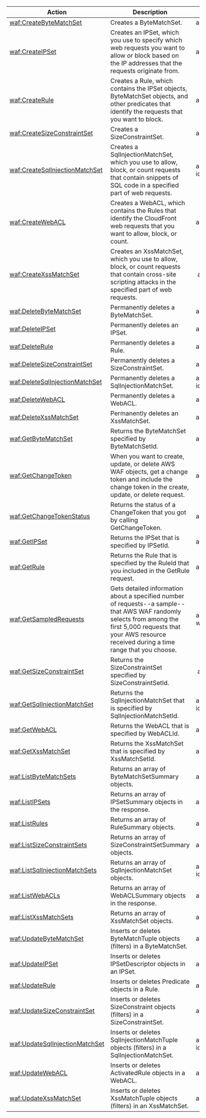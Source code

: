 | Action | Description | Resource | Condition |
| --- | --- | --- | --- |
| [waf:CreateByteMatchSet](http://docs.aws.amazon.com/waf/latest/APIReference/API_CreateByteMatchSet.html) | Creates a ByteMatchSet. | arn:aws:waf:$region:$account:bytematchset/$entity-id | - |
| [waf:CreateIPSet](http://docs.aws.amazon.com/waf/latest/APIReference/API_CreateIPSet.html) | Creates an IPSet, which you use to specify which web requests you want to allow or block based on the IP addresses that the requests originate from. | arn:aws:waf:$region:$account:ipset/$entity-id | - |
| [waf:CreateRule](http://docs.aws.amazon.com/waf/latest/APIReference/API_CreateRule.html) | Creates a Rule, which contains the IPSet objects, ByteMatchSet objects, and other predicates that identify the requests that you want to block. | arn:aws:waf:$region:$account:rule/$entity-id | - |
| [waf:CreateSizeConstraintSet](http://docs.aws.amazon.com/waf/latest/APIReference/API_CreateSizeConstraintSet.html) | Creates a SizeConstraintSet. | arn:aws:waf:$region:$account:sizeconstraintset/$entity-id | - |
| [waf:CreateSqlInjectionMatchSet](http://docs.aws.amazon.com/waf/latest/APIReference/API_CreateSqlInjectionMatchSet.html) | Creates a SqlInjectionMatchSet, which you use to allow, block, or count requests that contain snippets of SQL code in a specified part of web requests. | arn:aws:waf:$region:$account:sqlinjectionmatchset/$entity-id | - |
| [waf:CreateWebACL](http://docs.aws.amazon.com/waf/latest/APIReference/API_CreateWebACL.html) | Creates a WebACL, which contains the Rules that identify the CloudFront web requests that you want to allow, block, or count. | arn:aws:waf:$region:$account:webacl/$entity-id | - |
| [waf:CreateXssMatchSet](http://docs.aws.amazon.com/waf/latest/APIReference/API_CreateXssMatchSet.html) | Creates an XssMatchSet, which you use to allow, block, or count requests that contain cross-site scripting attacks in the specified part of web requests. | arn:aws:waf:$region:$account:xssmatchset/$entity-id | - |
| [waf:DeleteByteMatchSet](http://docs.aws.amazon.com/waf/latest/APIReference/API_DeleteByteMatchSet.html) | Permanently deletes a ByteMatchSet. | arn:aws:waf:$region:$account:bytematchset/$entity-id | - |
| [waf:DeleteIPSet](http://docs.aws.amazon.com/waf/latest/APIReference/API_DeleteIPSet.html) | Permanently deletes an IPSet. |arn:aws:waf:$region:$account:ipset/$entity-id | - |
| [waf:DeleteRule](http://docs.aws.amazon.com/waf/latest/APIReference/API_DeleteRule.html) | Permanently deletes a Rule. | arn:aws:waf:$region:$account:rule/$entity-id | - |
| [waf:DeleteSizeConstraintSet](http://docs.aws.amazon.com/waf/latest/APIReference/API_DeleteSizeConstraintSet.html) | Permanently deletes a SizeConstraintSet. | arn:aws:waf:$region:$account:sizeconstraintset/$entity-id | - |
| [waf:DeleteSqlInjectionMatchSet](http://docs.aws.amazon.com/waf/latest/APIReference/API_DeleteSqlInjectionMatchSet.html) | Permanently deletes a SqlInjectionMatchSet. |  arn:aws:waf:$region:$account:sqlinjectionmatchset/$entity-id | - |
| [waf:DeleteWebACL](http://docs.aws.amazon.com/waf/latest/APIReference/API_DeleteWebACL.html) | Permanently deletes a WebACL. | arn:aws:waf:$region:$account:webacl/$entity-id | - |
| [waf:DeleteXssMatchSet](http://docs.aws.amazon.com/waf/latest/APIReference/API_DeleteXssMatchSet.html) | Permanently deletes an XssMatchSet. | arn:aws:waf:$region:$account:xssmatchset/$entity-id | - |
| [waf:GetByteMatchSet](http://docs.aws.amazon.com/waf/latest/APIReference/API_GetByteMatchSet.html) | Returns the ByteMatchSet specified by ByteMatchSetId. | arn:aws:waf:$region:$account:bytematchset/$entity-id | - |
| [waf:GetChangeToken](http://docs.aws.amazon.com/waf/latest/APIReference/API_GetChangeToken.html) | When you want to create, update, or delete AWS WAF objects, get a change token and include the change token in the create, update, or delete request. | arn:aws:waf:$region:$account:changetoken/$entity-id | - |
| [waf:GetChangeTokenStatus](http://docs.aws.amazon.com/waf/latest/APIReference/API_GetChangeTokenStatus.html) | Returns the status of a ChangeToken that you got by calling GetChangeToken. | arn:aws:waf:$region:$account:changetoken/$entity-id | - |
| [waf:GetIPSet](http://docs.aws.amazon.com/waf/latest/APIReference/API_GetIPSet.html) | Returns the IPSet that is specified by IPSetId. | arn:aws:waf:$region:$account:ipset/$entity-id | - |
| [waf:GetRule](http://docs.aws.amazon.com/waf/latest/APIReference/API_GetRule.html) | Returns the Rule that is specified by the RuleId that you included in the GetRule request. | arn:aws:waf:$region:$account:rule/$entity-id | - |
| [waf:GetSampledRequests](http://docs.aws.amazon.com/waf/latest/APIReference/API_GetSampledRequests.html) | Gets detailed information about a specified number of requests--a sample--that AWS WAF randomly selects from among the first 5,000 requests that your AWS resource received during a time range that you choose. | arn:aws:waf:$region:$account:rule/$entity-id, arn:aws:waf:$region:$account:webacl/$entity-id | - |
| [waf:GetSizeConstraintSet](http://docs.aws.amazon.com/waf/latest/APIReference/API_GetSizeConstraintSet.html) | Returns the SizeConstraintSet specified by SizeConstraintSetId. | arn:aws:waf:$region:$account:sizeconstraintset/$entity-id | - |
| [waf:GetSqlInjectionMatchSet](http://docs.aws.amazon.com/waf/latest/APIReference/API_GetSqlInjectionMatchSet.html) | Returns the SqlInjectionMatchSet that is specified by SqlInjectionMatchSetId. | arn:aws:waf:$region:$account:sqlinjectionmatchset/$entity-id | - |
| [waf:GetWebACL](http://docs.aws.amazon.com/waf/latest/APIReference/API_GetWebACL.html) | Returns the WebACL that is specified by WebACLId. |  arn:aws:waf:$region:$account:webacl/$entity-id | - |
| [waf:GetXssMatchSet](http://docs.aws.amazon.com/waf/latest/APIReference/API_GetXssMatchSet.html) | Returns the XssMatchSet that is specified by XssMatchSetId. | arn:aws:waf:$region:$account:xssmatchset/$entity-id | - |
| [waf:ListByteMatchSets](http://docs.aws.amazon.com/waf/latest/APIReference/API_ListByteMatchSets.html) | Returns an array of ByteMatchSetSummary objects. | arn:aws:waf:$region:$account:bytematchset/$entity-id | - |
| [waf:ListIPSets](http://docs.aws.amazon.com/waf/latest/APIReference/API_ListIPSets.html) | Returns an array of IPSetSummary objects in the response. | arn:aws:waf:$region:$account:ipset/$entity-id | - |
| [waf:ListRules](http://docs.aws.amazon.com/waf/latest/APIReference/API_ListRules.html) | Returns an array of RuleSummary objects. | arn:aws:waf:$region:$account:rule/$entity-id | - |
| [waf:ListSizeConstraintSets](http://docs.aws.amazon.com/waf/latest/APIReference/API_ListSizeConstraintSets.html) | Returns an array of SizeConstraintSetSummary objects. | arn:aws:waf:$region:$account:sizeconstraintset/$entity-id | - |
| [waf:ListSqlInjectionMatchSets](http://docs.aws.amazon.com/waf/latest/APIReference/API_ListSqlInjectionMatchSets.html) | Returns an array of SqlInjectionMatchSet objects. | arn:aws:waf:$region:$account:sqlinjectionmatchset/$entity-id | - |
| [waf:ListWebACLs](http://docs.aws.amazon.com/waf/latest/APIReference/API_ListWebACLs.html) | Returns an array of WebACLSummary objects in the response. | arn:aws:waf:$region:$account:webacl/$entity-id | - |
| [waf:ListXssMatchSets](http://docs.aws.amazon.com/waf/latest/APIReference/API_ListXssMatchSets.html) | Returns an array of XssMatchSet objects. | arn:aws:waf:$region:$account:xssmatchset/$entity-id | - |
| [waf:UpdateByteMatchSet](http://docs.aws.amazon.com/waf/latest/APIReference/API_UpdateByteMatchSet.html) | Inserts or deletes ByteMatchTuple objects (filters) in a ByteMatchSet. | arn:aws:waf:$region:$account:bytematchset/$entity-id | - |
| [waf:UpdateIPSet](http://docs.aws.amazon.com/waf/latest/APIReference/API_UpdateIPSet.html) | Inserts or deletes IPSetDescriptor objects in an IPSet. | arn:aws:waf:$region:$account:ipset/$entity-id | - |
| [waf:UpdateRule](http://docs.aws.amazon.com/waf/latest/APIReference/API_UpdateRule.html) | Inserts or deletes Predicate objects in a Rule. | arn:aws:waf:$region:$account:rule/$entity-id | - |
| [waf:UpdateSizeConstraintSet](http://docs.aws.amazon.com/waf/latest/APIReference/API_UpdateSizeConstraintSet.html) | Inserts or deletes SizeConstraint objects (filters) in a SizeConstraintSet. | arn:aws:waf:$region:$account:sizeconstraintset/$entity-id | - |
| [waf:UpdateSqlInjectionMatchSet](http://docs.aws.amazon.com/waf/latest/APIReference/API_UpdateSqlInjectionMatchSet.html) | Inserts or deletes SqlInjectionMatchTuple objects (filters) in a SqlInjectionMatchSet. | arn:aws:waf:$region:$account:sqlinjectionmatchset/$entity-id | - |
| [waf:UpdateWebACL](http://docs.aws.amazon.com/waf/latest/APIReference/API_UpdateWebACL.html) | Inserts or deletes ActivatedRule objects in a WebACL. | arn:aws:waf:$region:$account:webacl/$entity-id | - |
| [waf:UpdateXssMatchSet](http://docs.aws.amazon.com/waf/latest/APIReference/API_UpdateXssMatchSet.html) | Inserts or deletes XssMatchTuple objects (filters) in an XssMatchSet. | arn:aws:waf:$region:$account:xssmatchset/$entity-id | - |

